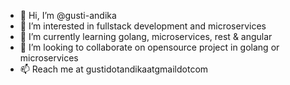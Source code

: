 - 👋 Hi, I’m @gusti-andika
- 👀 I’m interested in fullstack development and microservices 
- 🌱 I’m currently learning golang, microservices, rest & angular
- 💞️ I’m looking to collaborate on opensource project in golang or microservices
- 📫 Reach me at gustidotandikaatgmaildotcom

<!---
gusti-andika/gusti-andika is a ✨ special ✨ repository because its `README.md` (this file) appears on your GitHub profile.
You can click the Preview link to take a look at your changes.
--->
